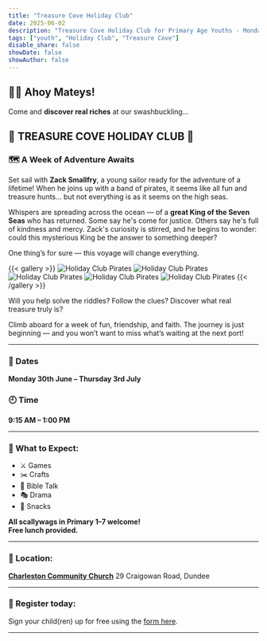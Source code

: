 ```yaml
---
title: "Treasure Cove Holiday Club"
date: 2025-06-02
description: "Treasure Cove Holiday Club for Primary Age Youths - Monday 30th June – Thursday 3rd July, 2025"
tags: ["youth", "Holiday Club", "Treasure Cove"]
disable_share: false
showDate: false
showAuthor: false
---
```


## 🏴‍☠️ Ahoy Mateys!

<p>Come and <strong>discover real riches</strong> at our swashbuckling...</p>

## 💎 TREASURE COVE HOLIDAY CLUB 💎

### 🗺️ A Week of Adventure Awaits

Set sail with **Zack Smallfry**, a young sailor ready for the adventure of a lifetime! When he joins up with a band of pirates, it seems like all fun and treasure hunts... but not everything is as it seems on the high seas.

Whispers are spreading across the ocean — of a **great King of the Seven Seas** who has returned. Some say he's come for justice. Others say he's full of kindness and mercy. Zack's curiosity is stirred, and he begins to wonder: could this mysterious King be the answer to something deeper?

One thing’s for sure — this voyage will change everything.

{{< gallery >}}
<img src="gallery/pirates.jpg" alt="Holiday Club Pirates" />
<img src="gallery/pirates3.jpg" alt="Holiday Club Pirates" />
<img src="gallery/pirates4.jpg" alt="Holiday Club Pirates" />
<img src="gallery/pirates5.jpg" alt="Holiday Club Pirates" />
<img src="gallery/tcholidayclub.jpg" alt="Holiday Club Pirates" />
{{< /gallery >}}

Will you help solve the riddles? Follow the clues? Discover what real treasure truly is?

Climb aboard for a week of fun, friendship, and faith. The journey is just beginning — and you won’t want to miss what’s waiting at the next port!

---

### 📅 Dates
**Monday 30th June – Thursday 3rd July**  
### 🕘 Time
**9:15 AM – 1:00 PM**

---

### 🎉 What to Expect:
- ⚔️ Games  
- ✂️ Crafts  
- 📖 Bible Talk  
- 🎭 Drama  
- 🍪 Snacks  

**All scallywags in Primary 1–7 welcome!**  
**Free lunch provided.**

---

### 📍 Location:
[**Charleston Community Church**](../../../contact/#charleston-community-church)
29 Craigowan Road, Dundee

---

### 📧 Register today:
Sign your child(ren) up for free using the [form here](https://forms.gle/BerLJNvLiLLnQZpr7).


---
